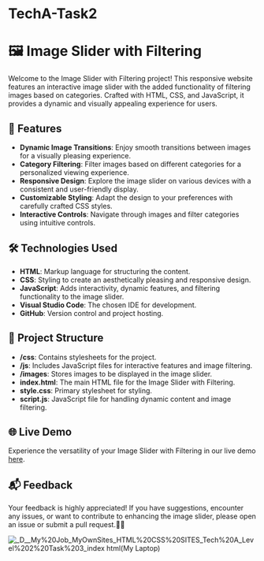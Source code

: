 # TechA-Task2

# 🖼️ Image Slider with Filtering

Welcome to the Image Slider with Filtering project! This responsive website features an interactive image slider with the added functionality of filtering images based on categories. Crafted with HTML, CSS, and JavaScript, it provides a dynamic and visually appealing experience for users.

## 🚀 Features

- **Dynamic Image Transitions**: Enjoy smooth transitions between images for a visually pleasing experience.
- **Category Filtering**: Filter images based on different categories for a personalized viewing experience.
- **Responsive Design**: Explore the image slider on various devices with a consistent and user-friendly display.
- **Customizable Styling**: Adapt the design to your preferences with carefully crafted CSS styles.
- **Interactive Controls**: Navigate through images and filter categories using intuitive controls.

## 🛠️ Technologies Used

- **HTML**: Markup language for structuring the content.
- **CSS**: Styling to create an aesthetically pleasing and responsive design.
- **JavaScript**: Adds interactivity, dynamic features, and filtering functionality to the image slider.
- **Visual Studio Code**: The chosen IDE for development.
- **GitHub**: Version control and project hosting.

## 📂 Project Structure

- **/css**: Contains stylesheets for the project.
- **/js**: Includes JavaScript files for interactive features and image filtering.
- **/images**: Stores images to be displayed in the image slider.
- **index.html**: The main HTML file for the Image Slider with Filtering.
- **style.css**: Primary stylesheet for styling.
- **script.js**: JavaScript file for handling dynamic content and image filtering.

## 🌐 Live Demo

Experience the versatility of your Image Slider with Filtering in our live demo [here](#).

## 📬 Feedback

Your feedback is highly appreciated! If you have suggestions, encounter any issues, or want to contribute to enhancing the image slider, please open an issue or submit a pull request.🎨🎉

![_D__My%20Job_MyOwnSites_HTML%20CSS%20SITES_Tech%20A_Level%202%20Task%203_index html(My Laptop)](https://github.com/chula805/TechA-Task2/assets/121760253/7b8d2bb7-ada8-4266-8f83-5b351216e5e7)

